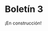 # Boletín 3

<warning>¡En construcción!</warning>

<!--
<tldr>Funciones, recursividad y retorno de datos.</tldr>
-->